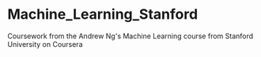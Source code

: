 # Machine_Learning_Stanford
Coursework from the Andrew Ng's Machine Learning course from Stanford University on Coursera 
